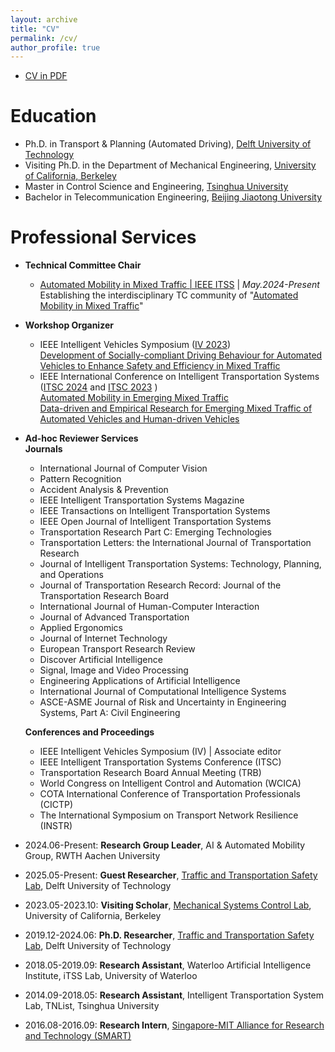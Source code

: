 ```yaml
---
layout: archive
title: "CV"
permalink: /cv/
author_profile: true
---
```


- [CV in PDF](https://yongqidong.github.io/files/Dong_Yongqi-CV.pdf)



Education
======
* Ph.D. in Transport & Planning (Automated Driving), [Delft University of Technology](https://www.tudelft.nl/en/ceg/)
* Visiting Ph.D. in the Department of Mechanical Engineering, [University of California, Berkeley](https://me.berkeley.edu/)
* Master in Control Science and Engineering, [Tsinghua University](https://www.tsinghua.edu.cn/en/)
* Bachelor in Telecommunication Engineering, [Beijing Jiaotong University](http://en.eie.bjtu.edu.cn/)


Professional Services 
======
* **Technical Committee Chair** <br/>
 	* [Automated Mobility in Mixed Traffic | IEEE ITSS](https://ieee-itss.org/chapters-committees/automated-mobility-in-mixed-traffic/) | _May.2024-Present_ <br/> 
 	   Establishing the interdisciplinary TC community of "[Automated Mobility in Mixed Traffic](https://www.mixedtraffic.org/)" <br/>
     
* **Workshop Organizer** <br/>
 	* IEEE Intelligent Vehicles Symposium ([IV 2023](https://2023.ieee-iv.org/)) <br/> 
 	   [Development of Socially-compliant Driving Behaviour for Automated Vehicles to Enhance Safety and Efficiency in Mixed Traffic](https://sites.google.com/view/mixedtraffic-iv2023/) <br/>
 	* IEEE International Conference on Intelligent Transportation Systems ([ITSC 2024](https://ieee-itsc.org/2024/) and [ITSC 2023](https://2023.ieee-itsc.org/) ) <br/>
     [Automated Mobility in Emerging Mixed Traffic](https://www.itsc2024.mixedtraffic.org/) <br/>
     [Data-driven and Empirical Research for Emerging Mixed Traffic of Automated Vehicles and Human-driven Vehicles](https://sites.google.com/view/itsc2023-mixed-traffic/) <br/>



* **Ad-hoc Reviewer Services**<br/>
**Journals**<br/>  
  * International Journal of Computer Vision<br/>
  * Pattern Recognition
  * Accident Analysis & Prevention
  * IEEE Intelligent Transportation Systems Magazine<br/>
  * IEEE Transactions on Intelligent Transportation Systems<br/>
  * IEEE Open Journal of Intelligent Transportation Systems<br/>
  * Transportation Research Part C: Emerging Technologies
  * Transportation Letters: the International Journal of Transportation Research<br/>
  * Journal of Intelligent Transportation Systems: Technology, Planning, and Operations<br/>   	
  * Journal of Transportation Research Record: Journal of the Transportation Research Board<br/>
  * International Journal of Human-Computer Interaction<br/>
  * Journal of Advanced Transportation<br/>
  * Applied Ergonomics<br/>
  * Journal of Internet Technology<br/>
  * European Transport Research Review<br/>
  * Discover Artificial Intelligence<br/>
  * Signal, Image and Video Processing<br/>
  * Engineering Applications of Artificial Intelligence<br/>
  * International Journal of Computational Intelligence Systems<br/>
  * ASCE-ASME Journal of Risk and Uncertainty in Engineering Systems, Part A: Civil Engineering<br/>
  
  
  
  **Conferences and Proceedings**<br/>
  - IEEE Intelligent Vehicles Symposium (IV) \| Associate editor<br/>
  - IEEE Intelligent Transportation Systems Conference (ITSC)<br/>
  - Transportation Research Board Annual Meeting (TRB)<br/>
  - World Congress on Intelligent Control and Automation (WCICA)<br/>
  - COTA International Conference of Transportation Professionals (CICTP)<br/>
  - The International Symposium on Transport Network Resilience (INSTR)<br/>
  
* 2024.06-Present: **Research Group Leader**, AI & Automated Mobility Group, RWTH Aachen University<br/>
* 2025.05-Present: **Guest Researcher**, [Traffic and Transportation Safety Lab](https://www.tudelft.nl/citg/tts-lab), Delft University of Technology<br/>
* 2023.05-2023.10: **Visiting Scholar**, [Mechanical Systems Control Lab](https://msc.berkeley.edu/), University of California, Berkeley<br/>
* 2019.12-2024.06: **Ph.D. Researcher**, [Traffic and Transportation Safety Lab](https://www.tudelft.nl/citg/tts-lab), Delft University of Technology<br/>
* 2018.05-2019.09: **Research Assistant**, Waterloo Artificial Intelligence Institute, iTSS Lab, University of Waterloo <br/>
* 2014.09-2018.05: **Research Assistant**, Intelligent Transportation System Lab, TNList, Tsinghua University <br/>
* 2016.08-2016.09: **Research Intern**, [Singapore-MIT Alliance for Research and Technology (SMART)](https://smart.mit.edu/) <br/>


<br/>
<script type='text/javascript' id='clustrmaps' src='//cdn.clustrmaps.com/map_v2.js?cl=ffffff&w=698&t=tt&d=linXdGUW0uzldsSGTUU1wkce_m9BE5xmEZBiDgTGM9w'></script>
